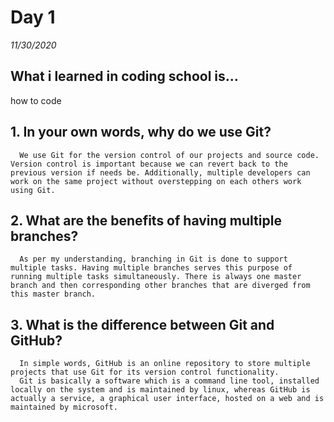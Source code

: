 # Day 1
_11/30/2020_

## What i learned in coding school is...
how to code


## 1. In your own words, why do we use Git?
      We use Git for the version control of our projects and source code. Version control is important because we can revert back to the previous version if needs be. Additionally, multiple developers can work on the same project without overstepping on each others work using Git.

## 2. What are the benefits of having multiple branches?
      As per my understanding, branching in Git is done to support multiple tasks. Having multiple branches serves this purpose of running multiple tasks simultaneously. There is always one master branch and then corresponding other branches that are diverged from this master branch.
     
## 3. What is the difference between Git and GitHub?
      In simple words, GitHub is an online repository to store multiple projects that use Git for its version control functionality.
      Git is basically a software which is a command line tool, installed locally on the system and is maintained by linux, whereas GitHub is actually a service, a graphical user interface, hosted on a web and is maintained by microsoft. 